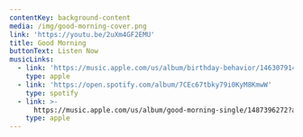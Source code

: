 ```yaml
---
contentKey: background-content
media: /img/good-morning-cover.png
link: 'https://youtu.be/2uXm4GF2EMU'
title: Good Morning
buttonText: Listen Now
musicLinks:
  - link: 'https://music.apple.com/us/album/birthday-behavior/1463079146?i=1463079147'
    type: apple
  - link: 'https://open.spotify.com/album/7CEc67tbky79i0KyM8KmwW'
    type: spotify
  - link: >-
      https://music.apple.com/us/album/good-morning-single/1487396272?app=music&ign-mpt=uo%3D4
    type: apple
---
```


